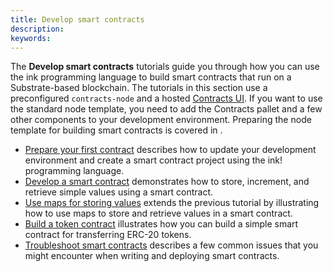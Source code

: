 ```yaml
---
title: Develop smart contracts
description:
keywords:
---
```


The **Develop smart contracts** tutorials guide you through how you can use the ink programming language to build smart contracts that run on a Substrate-based blockchain.
The tutorials in this section use a preconfigured `contracts-node` and a hosted [Contracts UI](https://contracts-ui.substrate.io).
If you want to use the standard node template, you need to add the Contracts pallet and a few other components to your development environment.
Preparing the node template for building smart contracts is covered in []().

- [Prepare your first contract](/tutorials/smart-contracts/develop-contract/) describes how to update your development environment and create a smart contract project using the ink! programming language.
- [Develop a smart contract](/tutorials/smart-contracts/first-smart-contract/) demonstrates how to store, increment, and retrieve simple values using a smart contract.
- [Use maps for storing values](/tutorials/smart-contracts/use-mapping/) extends the previous tutorial by illustrating how to use maps to store and retrieve values in a smart contract.
- [Build a token contract](/tutorials/smart-contracts/erc20-token/) illustrates how you can build a simple smart contract for transferring ERC-20 tokens.
- [Troubleshoot smart contracts](/tutorials/smart-contracts/sc-common-issues/) describes a few common issues that you might encounter when writing and deploying smart contracts.
